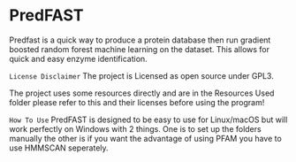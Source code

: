 # PredFAST
Predfast is a quick way to produce a protein database then run gradient boosted random forest machine learning on the dataset. This allows for quick and easy enzyme identification. 

``License Disclaimer`` 
The project is Licensed as open source under GPL3.

The project uses some resources directly and are in the Resources Used folder please refer to this and their licenses before using the program! 

``How To Use``
PredFAST is designed to be easy to use for Linux/macOS but will work perfectly on Windows with 2 things. One is to set up the folders manually the other is if you want the advantage of using PFAM you have to use HMMSCAN seperately.

